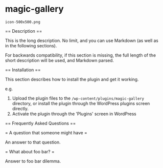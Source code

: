 # magic-gallery

`icon-500x500.png`

== Description ==

This is the long description. No limit, and you can use Markdown (as well as in the following sections).

For backwards compatibility, if this section is missing, the full length of the short description will be used, and
Markdown parsed.

== Installation ==

This section describes how to install the plugin and get it working.

e.g.

1. Upload the plugin files to the `/wp-content/plugins/magic-gallery` directory, or install the plugin through the WordPress plugins screen directly.
1. Activate the plugin through the 'Plugins' screen in WordPress

== Frequently Asked Questions ==

= A question that someone might have =

An answer to that question.

= What about foo bar? =

Answer to foo bar dilemma.

